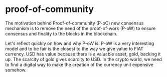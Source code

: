 # proof-of-community

The motivation behind Proof-of-community (P-oC) new consensus mechanism is to remove the need of the proof-of-work (P-oW) to ensure consensus and finality to the blocks in the blockchain.

Let's reflect quickly on how and why P-oW is.
P-oW is a very interesting model and to be fair is the closest to the way we give value to FIAT currency. USD has value because there is a valuable asset, gold, backing it up. 
The scarcity of gold gives scarcity to USD. In the crypto world, we need to find a digital way to make the creation of the currency unit expensive somehow. 

